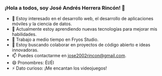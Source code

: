 ### ¡Hola a todos, soy José Andrés Herrera Rincón! 👋

- 👀 Estoy interesado en el desarrollo web, el desarrollo de aplicaciones móviles y la ciencia de datos.
- 🌱 Actualmente estoy aprendiendo nuevas tecnologías para mejorar mis habilidades.
- 💼 Trabajo a medio tiempo en Fryos Studio.
- 💞️ Estoy buscando colaborar en proyectos de código abierto e ideas innovadoras.
- 📫 Puedes contactarme en jose2002rincon@gmail.com.
- 😄 Pronombres: Él/Él
- ⚡ Dato curioso: ¡Me encantan los videojuegos!
